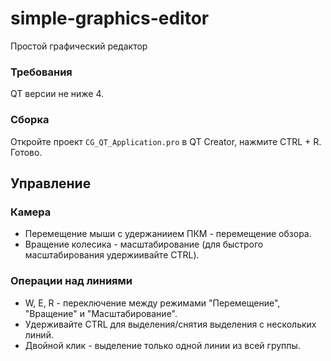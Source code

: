 # simple-graphics-editor
Простой графический редактор

### Требования

QT версии не ниже 4.

### Сборка

Откройте проект `CG_QT_Application.pro` в QT Creator, нажмите CTRL + R. Готово.

## Управление

### Камера

 - Перемещение мыши с удержаниием ПКМ - перемещение обзора.
 - Вращение колесика - масштабирование (для быстрого масштабирования удержиивайте CTRL).

### Операции над линиями
 - W, E, R - переключение между режимами "Перемещение", "Вращение" и "Масштабирование".
 - Удерживайте CTRL для выделения/снятия выделения с нескольких линий.
 - Двойной клик - выделение только одной линии из всей группы.
